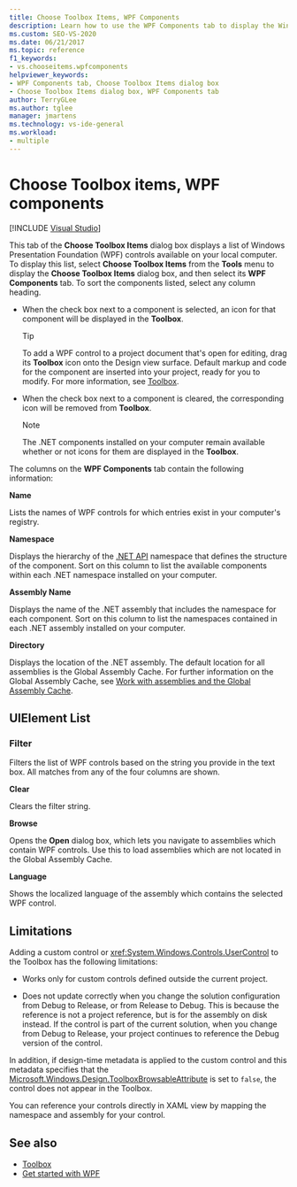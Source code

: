 ```yaml
---
title: Choose Toolbox Items, WPF Components
description: Learn how to use the WPF Components tab to display the Windows Presentation Foundation controls available for selection on your local computer.
ms.custom: SEO-VS-2020
ms.date: 06/21/2017
ms.topic: reference
f1_keywords:
- vs.chooseitems.wpfcomponents
helpviewer_keywords:
- WPF Components tab, Choose Toolbox Items dialog box
- Choose Toolbox Items dialog box, WPF Components tab
author: TerryGLee
ms.author: tglee
manager: jmartens
ms.technology: vs-ide-general
ms.workload:
- multiple
---
```

# Choose Toolbox items, WPF components

 [!INCLUDE [Visual Studio](~/includes/applies-to-version/vs-windows-only.md)]

This tab of the **Choose Toolbox Items** dialog box displays a list of Windows Presentation Foundation (WPF) controls available on your local computer. To display this list, select **Choose Toolbox Items** from the **Tools** menu to display the **Choose Toolbox Items** dialog box, and then select its **WPF Components** tab. To sort the components listed, select any column heading.

- When the check box next to a component is selected, an icon for that component will be displayed in the **Toolbox**.

    > [!TIP]
    > To add a WPF control to a project document that's open for editing, drag its **Toolbox** icon onto the Design view surface. Default markup and code for the component are inserted into your project, ready for you to modify. For more information, see [Toolbox](../../ide/reference/toolbox.md).

- When the check box next to a component is cleared, the corresponding icon will be removed from **Toolbox**.

    > [!NOTE]
    > The .NET components installed on your computer remain available whether or not icons for them are displayed in the **Toolbox**.

The columns on the **WPF Components** tab contain the following information:

**Name**

Lists the names of WPF controls for which entries exist in your computer's registry.

**Namespace**

Displays the hierarchy of the [.NET API](/dotnet/api/?view=netframework-4.7&preserve-view=true) namespace that defines the structure of the component. Sort on this column to list the available components within each .NET namespace installed on your computer.

**Assembly Name**

Displays the name of the .NET assembly that includes the namespace for each component. Sort on this column to list the namespaces contained in each .NET assembly installed on your computer.

**Directory**

Displays the location of the .NET assembly. The default location for all assemblies is the Global Assembly Cache. For further information on the Global Assembly Cache, see [Work with assemblies and the Global Assembly Cache](/dotnet/framework/app-domains/working-with-assemblies-and-the-gac).

## UIElement List

### Filter

Filters the list of WPF controls based on the string you provide in the text box. All matches from any of the four columns are shown.

**Clear**

Clears the filter string.

**Browse**

Opens the **Open** dialog box, which lets you navigate to assemblies which contain WPF controls. Use this to load assemblies which are not located in the Global Assembly Cache.

**Language**

Shows the localized language of the assembly which contains the selected WPF control.

## Limitations

Adding a custom control or <xref:System.Windows.Controls.UserControl> to the Toolbox has the following limitations:

- Works only for custom controls defined outside the current project.

- Does not update correctly when you change the solution configuration from Debug to Release, or from Release to Debug. This is because the reference is not a project reference, but is for the assembly on disk instead. If the control is part of the current solution, when you change from Debug to Release, your project continues to reference the Debug version of the control.

In addition, if design-time metadata is applied to the custom control and this metadata specifies that the [Microsoft.Windows.Design.ToolboxBrowsableAttribute](/previous-versions/visualstudio/visual-studio-2010/bb547991(v=vs.100)) is set to `false`, the control does not appear in the Toolbox.

You can reference your controls directly in XAML view by mapping the namespace and assembly for your control.

## See also

- [Toolbox](../../ide/reference/toolbox.md)
- [Get started with WPF](../../designers/getting-started-with-wpf.md)
